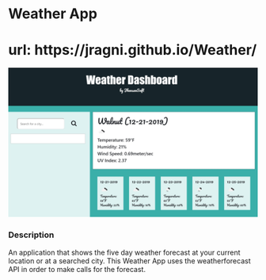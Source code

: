 # Weather App


<h1> url: https://jragni.github.io/Weather/ </h1>

<img src="LandingPage.jpg" >

<h3> Description  </h3>

An application that shows the five day weather forecast at your current location or at a searched city. This Weather App uses the weatherforecast API in order to make calls for the forecast.